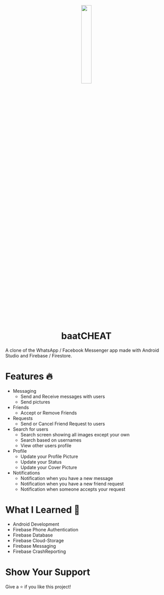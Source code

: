 <p align="center">
  <img src="https://github.com/iTzTalha/baatCHEAT/blob/ebb2726e7455294a2e188c9233d1900bf069fe0c/app/src/main/res/drawable-xxxhdpi/chat_bubble.png" height="25%" width="25%">
</p>
<h1 align="center">baatCHEAT</h1>
A clone of the WhatsApp / Facebook Messenger app made with Android Studio and Firebase / Firestore.

# Features 🔥
* Messaging
  * Send and Receive messages with users
  * Send pictures
* Friends
  * Accept or Remove Friends
* Requests
  * Send or Cancel Friend Request to users
* Search for users
  * Search screen showing all images except your own
  * Search based on usernames
  * View other users profile
* Profile
  * Update your Profile Picture
  * Update your Status
  * Update your Cover Picture
* Notifications
  * Notification when you have a new message
  * Notification when you have a new friend request
  * Notification when someone accepts your request

# What I Learned 📙
* Android Development
* Firebase Phone Authentication
* Firebase Database
* Firebase Cloud-Storage
* Firebase Messaging
* Firebase CrashReporting

# Show Your Support
Give a ⭐️ if you like this project!
